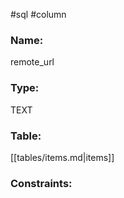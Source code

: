 #sql #column 

### Name:
remote_url
### Type:
TEXT
### Table:
 [[tables/items.md|items]]

### Constraints:
